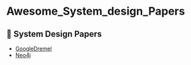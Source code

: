 # Awesome_System_design_Papers
## 📌 System Design Papers
- [GoogleDremel](https://blog.x.com/engineering/en_us/a/2013/dremel-made-simple-with-parquet)
- [Neo4j](https://www.graphable.ai/software/what-is-neo4j-graph-database/)
